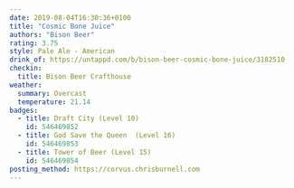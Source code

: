 ```yaml
---
date: 2019-08-04T16:30:36+0100
title: "Cosmic Bone Juice"
authors: "Bison Beer"
rating: 3.75
style: Pale Ale - American
drink_of: https://untappd.com/b/bison-beer-cosmic-bone-juice/3182510
checkin:
  title: Bison Beer Crafthouse
weather:
  summary: Overcast
  temperature: 21.14
badges:
  - title: Draft City (Level 10)
    id: 546469852
  - title: God Save the Queen  (Level 16)
    id: 546469853
  - title: Tower of Beer (Level 15)
    id: 546469854
posting_method: https://corvus.chrisburnell.com
---
```


